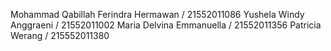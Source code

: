 Mohammad Qabillah Ferindra Hermawan / 21552011086
Yushela Windy Anggraeni / 21552011002
Maria Delvina Emmanuella / 21552011356
Patricia Werang / 215552011380

